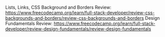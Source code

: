 Lists, Links, CSS Background and Borders Review: https://www.freecodecamp.org/learn/full-stack-developer/review-css-backgrounds-and-borders/review-css-backgrounds-and-borders
Design Fundamentals Review: https://www.freecodecamp.org/learn/full-stack-developer/review-design-fundamentals/review-design-fundamentals

